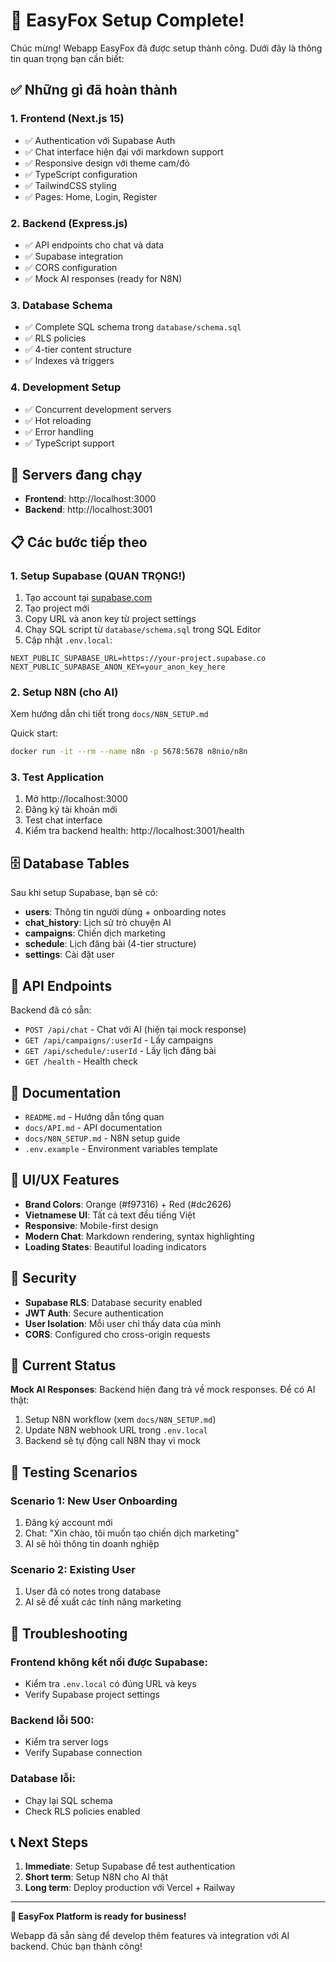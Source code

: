 # 🎉 EasyFox Setup Complete!

Chúc mừng! Webapp EasyFox đã được setup thành công. Dưới đây là thông tin quan trọng bạn cần biết:

## ✅ Những gì đã hoàn thành

### 1. **Frontend (Next.js 15)**
- ✅ Authentication với Supabase Auth
- ✅ Chat interface hiện đại với markdown support
- ✅ Responsive design với theme cam/đỏ
- ✅ TypeScript configuration
- ✅ TailwindCSS styling
- ✅ Pages: Home, Login, Register

### 2. **Backend (Express.js)**
- ✅ API endpoints cho chat và data
- ✅ Supabase integration
- ✅ CORS configuration
- ✅ Mock AI responses (ready for N8N)

### 3. **Database Schema**
- ✅ Complete SQL schema trong `database/schema.sql`
- ✅ RLS policies
- ✅ 4-tier content structure
- ✅ Indexes và triggers

### 4. **Development Setup**
- ✅ Concurrent development servers
- ✅ Hot reloading
- ✅ Error handling
- ✅ TypeScript support

## 🚀 Servers đang chạy

- **Frontend**: http://localhost:3000
- **Backend**: http://localhost:3001

## 📋 Các bước tiếp theo

### 1. **Setup Supabase** (QUAN TRỌNG!)

1. Tạo account tại [supabase.com](https://supabase.com)
2. Tạo project mới
3. Copy URL và anon key từ project settings
4. Chạy SQL script từ `database/schema.sql` trong SQL Editor
5. Cập nhật `.env.local`:

```env
NEXT_PUBLIC_SUPABASE_URL=https://your-project.supabase.co
NEXT_PUBLIC_SUPABASE_ANON_KEY=your_anon_key_here
```

### 2. **Setup N8N** (cho AI)

Xem hướng dẫn chi tiết trong `docs/N8N_SETUP.md`

Quick start:
```bash
docker run -it --rm --name n8n -p 5678:5678 n8nio/n8n
```

### 3. **Test Application**

1. Mở http://localhost:3000
2. Đăng ký tài khoản mới
3. Test chat interface
4. Kiểm tra backend health: http://localhost:3001/health

## 🗄 Database Tables

Sau khi setup Supabase, bạn sẽ có:

- **users**: Thông tin người dùng + onboarding notes
- **chat_history**: Lịch sử trò chuyện AI
- **campaigns**: Chiến dịch marketing
- **schedule**: Lịch đăng bài (4-tier structure)
- **settings**: Cài đặt user

## 🔧 API Endpoints

Backend đã có sẵn:
- `POST /api/chat` - Chat với AI (hiện tại mock response)
- `GET /api/campaigns/:userId` - Lấy campaigns
- `GET /api/schedule/:userId` - Lấy lịch đăng bài
- `GET /health` - Health check

## 📖 Documentation

- `README.md` - Hướng dẫn tổng quan
- `docs/API.md` - API documentation
- `docs/N8N_SETUP.md` - N8N setup guide
- `.env.example` - Environment variables template

## 🎨 UI/UX Features

- **Brand Colors**: Orange (#f97316) + Red (#dc2626)
- **Vietnamese UI**: Tất cả text đều tiếng Việt
- **Responsive**: Mobile-first design
- **Modern Chat**: Markdown rendering, syntax highlighting
- **Loading States**: Beautiful loading indicators

## 🔐 Security

- **Supabase RLS**: Database security enabled
- **JWT Auth**: Secure authentication
- **User Isolation**: Mỗi user chỉ thấy data của mình
- **CORS**: Configured cho cross-origin requests

## 🚨 Current Status

**Mock AI Responses**: Backend hiện đang trả về mock responses. Để có AI thật:

1. Setup N8N workflow (xem `docs/N8N_SETUP.md`)
2. Update N8N webhook URL trong `.env.local`
3. Backend sẽ tự động call N8N thay vì mock

## 🎯 Testing Scenarios

### Scenario 1: New User Onboarding
1. Đăng ký account mới
2. Chat: "Xin chào, tôi muốn tạo chiến dịch marketing"
3. AI sẽ hỏi thông tin doanh nghiệp

### Scenario 2: Existing User  
1. User đã có notes trong database
2. AI sẽ đề xuất các tính năng marketing

## 🐛 Troubleshooting

### Frontend không kết nối được Supabase:
- Kiểm tra `.env.local` có đúng URL và keys
- Verify Supabase project settings

### Backend lỗi 500:
- Kiểm tra server logs
- Verify Supabase connection

### Database lỗi:
- Chạy lại SQL schema
- Check RLS policies enabled

## 📞 Next Steps

1. **Immediate**: Setup Supabase để test authentication
2. **Short term**: Setup N8N cho AI thật
3. **Long term**: Deploy production với Vercel + Railway

---

**🦊 EasyFox Platform is ready for business!**

Webapp đã sẵn sàng để develop thêm features và integration với AI backend. Chúc bạn thành công!
